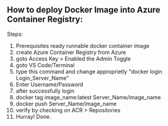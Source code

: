 ## How to deploy Docker Image into Azure Container Registry:

Steps:
1. Prerequisites ready runnable docker container image
2. create Azure Container Registry from Azure
3. goto Access Key > Enabled the Admin Toggle
4. goto VS Code/Terminal
5. type this command and change approprietly "docker login Login_Server_Name"
6. Enter Username/Password
7. after successfully login
8. docker tag image_name:latest Server_Name/image_name
9. docker push  Server_Name/image_name
10. verify by checking on ACR > Repositories
11. Hurray! Done.
